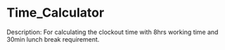 # Time_Calculator
 Description: For calculating the clockout time with 8hrs working time and 30min lunch break requirement. 
